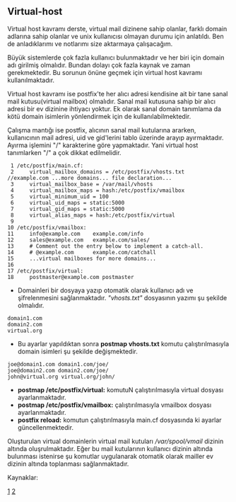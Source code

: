 ## Virtual-host

Virtual host kavramı derste, virtual mail dizinene sahip olanlar, farklı domain adlarına sahip olanlar ve unix kullanıcısı olmayan durumu için anlatıldı. Ben de anladıklarımı ve notlarımı size aktarmaya çalışacağım.

Büyük sistemlerde çok fazla kullanıcı bulunmaktadır ve her biri için domain adı girilmiş olmalıdır. Bundan dolayı çok fazla kaynak ve zaman gerekmektedir. Bu sorunun önüne geçmek için virtual host kavramı kullanılmaktadır.

Virtual host kavramı ise postfix'te her alıcı adresi kendisine ait bir tane sanal mail kutusu(virtual mailbox) olmalıdır. Sanal mail kutusuna sahip bir alıcı adresi bir ev dizinine ihtiyacı yoktur. Ek olarak sanal domain tanımlama da kötü domain isimlerin yönlendirmek için de kullanılabilmektedir.

Çalışma mantığı ise postfix, alıcının sanal mail kutularına ararken, kullanıcının mail adresi, uid ve gid'lerini tablo üzerinde arayıp ayırmaktadır. Ayırma işlemini "/" karakterine göre yapmaktadır. Yani virtual host tanımlarken "/" a çok dikkat edilmelidir.


```
 1 /etc/postfix/main.cf:
 2     virtual_mailbox_domains = /etc/postfix/vhosts.txt    //example.com ...more domains... file declaration...
 3     virtual_mailbox_base = /var/mail/vhosts
 4     virtual_mailbox_maps = hash:/etc/postfix/vmailbox
 5     virtual_minimum_uid = 100
 6     virtual_uid_maps = static:5000
 7     virtual_gid_maps = static:5000
 8     virtual_alias_maps = hash:/etc/postfix/virtual
 9
10 /etc/postfix/vmailbox:
11     info@example.com    example.com/info
12     sales@example.com   example.com/sales/
13     # Comment out the entry below to implement a catch-all.
14     # @example.com      example.com/catchall
15     ...virtual mailboxes for more domains...
16
17 /etc/postfix/virtual:
18     postmaster@example.com postmaster
```

- Domainleri bir dosyaya yazıp otomatik olarak kullanıcı adı ve şifrelenmesini sağlanmaktadır. *"vhosts.txt"* dosyasının yazımı şu şekilde olmalıdır.

```
domain1.com
domain2.com
virtual.org
```

- Bu ayarlar yapıldıktan sonra **postmap vhosts.txt** komutu çalıştırılmasıyla domain isimleri şu şekilde değişmektedir.

```
joe@domain1.com domain1.com/joe/
joe@domain2.com domain2.com/joe/
john@virtual.org virtual.org/john/
```

 - **postmap /etc/postfix/virtual:** komutuN çalıştırılmasıyla virtual dosyası ayarlanmaktadır.
 - **postmap /etc/postfix/vmailbox:** çalıştırılmasıyla vmailbox dosyası ayarlanmaktadır.
 - **postfix reload:** komutun çalıştırılmasıyla main.cf dosyasında ki ayarlar güncellenmektedir.

Oluşturulan virtual domainlerin virtual mail kutuları */var/spool/vmail* dizinin altında oluşrulmaktadır. Eğer bu mail kutularının kullanıcı dizinin altında bulunması istenirse şu komutlar uygulanarak otomatik olarak mailler ev dizinin altında toplanması sağlanmaktadır.

Kaynaklar:  

[1](https://www.howtoforge.com/linux_postfix_virtual_hosting)
[2](http://www.postfix.org/VIRTUAL_README.html)
